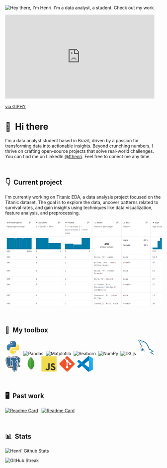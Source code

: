 ![Hey there, I'm Henri. I'm a data analyst, a student. Check out my work](https://giphy.com/embed/RbDKaczqWovIugyJmW)

<iframe src="https://giphy.com/embed/RbDKaczqWovIugyJmW" width="480" height="269" style="" frameBorder="0" class="giphy-embed" allowFullScreen></iframe><p><a href="https://giphy.com/gifs/looneytunesworldofmayhem-world-of-mayhem-looney-tunes-ltwom-RbDKaczqWovIugyJmW">via GIPHY</a></p>

# 👋 &nbsp;Hi there

I'm a data analyst student based in Brazil, driven by a passion for transforming data into actionable insights. Beyond crunching numbers, I thrive on crafting open-source projects that solve real-world challenges. You can find me on LinkedIn [@fthenri](https://www.linkedin.com/in/fthenri/). Feel free to conect me any time.

&nbsp;

## 👇 &nbsp;Current project

I'm currently working on Titanic EDA, a data analysis project focused on the Titanic dataset. The goal is to explore the data, uncover patterns related to survival rates, and gain insights using techniques like data visualization, feature analysis, and preprocessing.

![Titanic EDA](/assets/titaniceda.png)

&nbsp;

## 🧰 &nbsp;My toolbox

<img src="https://raw.githubusercontent.com/devicons/devicon/master/icons/python/python-original.svg" alt="Python" width="50" height="50"/> &nbsp;<img src="https://upload.wikimedia.org/wikipedia/commons/thumb/e/ed/Pandas_logo.svg/512px-Pandas_logo.svg.png" alt="Pandas" width="50" height="50"/> &nbsp;<img src="https://upload.wikimedia.org/wikipedia/commons/8/84/Matplotlib_icon.svg" alt="Matplotlib" width="50" height="50"/> &nbsp;<img src="https://seaborn.pydata.org/_images/logo-mark-lightbg.svg" alt="Seaborn" width="50" height="50"/> &nbsp;<img src="https://github.com/user-attachments/assets/81457a0f-77fb-4337-94bb-1a6d4ba3bc90" alt="NumPy" width="50" height="50"/> &nbsp;<img src="https://raw.githubusercontent.com/d3/d3-logo/master/d3.png" alt="D3.js" width="50" height="50"/> &nbsp;<img src="https://raw.githubusercontent.com/devicons/devicon/master/icons/mysql/mysql-original.svg" alt="MySQL" width="50" height="50"/> &nbsp;<img src="https://raw.githubusercontent.com/devicons/devicon/master/icons/postgresql/postgresql-original.svg" alt="PostgreSQL" width="50" height="50"/> &nbsp;<img src="https://raw.githubusercontent.com/devicons/devicon/master/icons/mongodb/mongodb-original.svg" alt="MongoDB" width="50" height="50"/> &nbsp;<img src="https://raw.githubusercontent.com/devicons/devicon/master/icons/javascript/javascript-original.svg" alt="JavaScript" width="50" height="50"/> &nbsp;<img src="https://raw.githubusercontent.com/devicons/devicon/master/icons/git/git-original.svg" alt="Git" width="50" height="50"/> &nbsp;<img src="https://raw.githubusercontent.com/devicons/devicon/master/icons/vscode/vscode-original.svg" alt="VS Code" width="50" height="50"/>  

&nbsp;

## 🖥 &nbsp;Past work

[![Readme Card](https://github-readme-stats.vercel.app/api/pin/?username=fthenri&repo=Hotline-Recife&bg_color=0d1116&title_color=ce09ec&text_color=a4aacb&icon_color=007ec6)](https://github.com/Jeraross/Hotline-Recife) &nbsp; [![Readme Card](https://github-readme-stats.vercel.app/api/pin/?username=fthenri&repo=CUIDA&bg_color=0d1116&title_color=ce09ec&text_color=a4aacb&icon_color=007ec6)](https://github.com/Jeraross/CUIDA) 

&nbsp;

## 📊 &nbsp;Stats

![Henri' Github Stats](https://github-readme-stats.vercel.app/api?username=fthenri&hide=contribs,prs&show_icons=true&bg_color=0d1116&title_color=ce09ec&text_color=a4aacb&icon_color=007ec6)

![GitHub Streak](https://github-readme-streak-stats.herokuapp.com/?user=fthenri&theme=dark&count_private=true&bg_color=0d1116&title_color=ce09ec&text_color=a4aacb&icon_color=007ec6)
